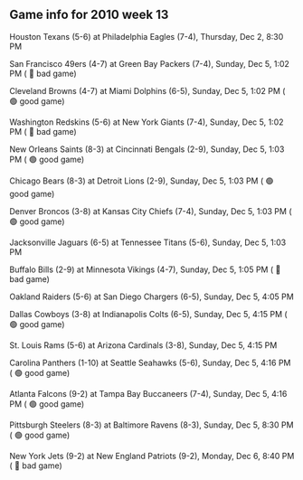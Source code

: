 ## Game info for 2010 week 13
Houston Texans (5-6) at Philadelphia Eagles (7-4), Thursday, Dec 2, 8:30 PM



San Francisco 49ers (4-7) at Green Bay Packers (7-4), Sunday, Dec 5, 1:02 PM (	:red_circle: bad game)

Cleveland Browns (4-7) at Miami Dolphins (6-5), Sunday, Dec 5, 1:02 PM (	:green_circle: good game)

Washington Redskins (5-6) at New York Giants (7-4), Sunday, Dec 5, 1:02 PM (	:red_circle: bad game)

New Orleans Saints (8-3) at Cincinnati Bengals (2-9), Sunday, Dec 5, 1:03 PM (	:green_circle: good game)

Chicago Bears (8-3) at Detroit Lions (2-9), Sunday, Dec 5, 1:03 PM (	:green_circle: good game)

Denver Broncos (3-8) at Kansas City Chiefs (7-4), Sunday, Dec 5, 1:03 PM (	:green_circle: good game)

Jacksonville Jaguars (6-5) at Tennessee Titans (5-6), Sunday, Dec 5, 1:03 PM

Buffalo Bills (2-9) at Minnesota Vikings (4-7), Sunday, Dec 5, 1:05 PM (	:red_circle: bad game)



Oakland Raiders (5-6) at San Diego Chargers (6-5), Sunday, Dec 5, 4:05 PM

Dallas Cowboys (3-8) at Indianapolis Colts (6-5), Sunday, Dec 5, 4:15 PM (	:green_circle: good game)

St. Louis Rams (5-6) at Arizona Cardinals (3-8), Sunday, Dec 5, 4:15 PM

Carolina Panthers (1-10) at Seattle Seahawks (5-6), Sunday, Dec 5, 4:16 PM (	:green_circle: good game)

Atlanta Falcons (9-2) at Tampa Bay Buccaneers (7-4), Sunday, Dec 5, 4:16 PM (	:green_circle: good game)



Pittsburgh Steelers (8-3) at Baltimore Ravens (8-3), Sunday, Dec 5, 8:30 PM (	:green_circle: good game)



New York Jets (9-2) at New England Patriots (9-2), Monday, Dec 6, 8:40 PM (	:red_circle: bad game)

